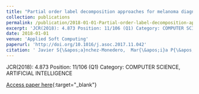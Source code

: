 ```yaml
---
title: "Partial order label decomposition approaches for melanoma diagnosis"
collection: publications
permalink: /publication/2018-01-01-Partial-order-label-decomposition-approaches-for-melanoma-diagnosis
excerpt: 'JCR(2018): 4.873 Position: 11/106 (Q1) Category: COMPUTER SCIENCE, ARTIFICIAL INTELLIGENCE'
date: 2018-01-01
venue: 'Applied Soft Computing'
paperurl: 'http://doi.org/10.1016/j.asoc.2017.11.042'
citation: ' Javier S{\&apos;a}nchez-Monedero,  Mar{\&apos;i}a P{\&apos;e}rez-Ortiz,  Aurora S{\&apos;a}ez,  Pedro Guti{\&apos;e}rrez,  C{\&apos;e}sar Herv{\&apos;a}s-Mart{\&apos;i}nez, &quot;Partial order label decomposition approaches for melanoma diagnosis.&quot; Applied Soft Computing, 2018.'
---
```

JCR(2018): 4.873 Position: 11/106 (Q1) Category: COMPUTER SCIENCE, ARTIFICIAL INTELLIGENCE

[Access paper here](http://doi.org/10.1016/j.asoc.2017.11.042){:target="_blank"}
